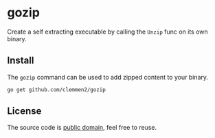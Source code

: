 # gozip

Create a self extracting executable by calling the `Unzip` func on its own binary.

## Install

The `gozip` command can be used to add zipped content to your binary.

```bash
go get github.com/clemmen2/gozip
```

## License

The source code is [public domain](UNLICENSE.txt), feel free to reuse.
